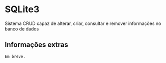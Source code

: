 # SQLite3
Sistema CRUD capaz de alterar, criar, consultar e remover informações no banco de dados

Informações extras
---
```
Em breve.
```
